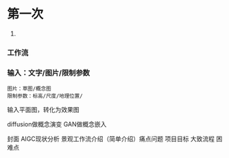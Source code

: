 # 第一次
1.

### 工作流


### 输入：文字/图片/限制参数
	图片：草图/概念图
	限制参数：标高/尺度/地理位置/

输入平面图，转化为效果图

diffusion做概念演变 GAN做概念嵌入


封面
AIGC现状分析
景观工作流介绍（简单介绍）痛点问题
项目目标
大致流程
困难点